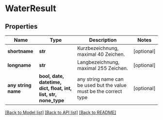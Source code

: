 # WaterResult


## Properties
Name | Type | Description | Notes
------------ | ------------- | ------------- | -------------
**shortname** | **str** | Kurzbezeichnung, maximal 40 Zeichen. | [optional] 
**longname** | **str** | Langbezeichnung, maximal 255 Zeichen. | [optional] 
**any string name** | **bool, date, datetime, dict, float, int, list, str, none_type** | any string name can be used but the value must be the correct type | [optional]

[[Back to Model list]](../README.md#documentation-for-models) [[Back to API list]](../README.md#documentation-for-api-endpoints) [[Back to README]](../README.md)


